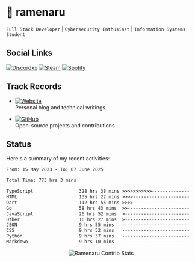 # 🍜 ramenaru

`Full Stack Developer` | `Cybersecurity Enthusiast` | `Information Systems Student`

## Social Links
[![Discordxx](https://img.shields.io/badge/Discord-7289da?style=flat&logo=discord&logoColor=white)](https://discordapp.com/users/503291004200157185)
[![Steam](https://img.shields.io/badge/Steam-1b2838?style=flat&logo=steam&logoColor=white)](https://steamcommunity.com/id/ramenaru)
[![Spotify](https://img.shields.io/badge/Spotify-1ED760?logo=spotify&logoColor=white)](https://open.spotify.com/user/zehfiusachi8zilte5bqkjl2l)

## Track Records
- [![Website](https://img.shields.io/badge/Websites-FF7139?style=for-the-badge&logo=ghost&logoColor=white)](https://ramenaru.me)  
  Personal blog and technical writings

- [![GitHub](https://img.shields.io/badge/Github_Projects-181717?style=for-the-badge&logo=github&logoColor=white)](https://github.com/ramenaru)  
  Open-source projects and contributions

## Status

Here's a summary of my recent activities:

<!--START_SECTION:waka-->

```txt
From: 15 May 2023 - To: 07 June 2025

Total Time: 773 hrs 3 mins

TypeScript                 328 hrs 38 mins >>>>>>>>>>>--------------   42.51 %
HTML                       135 hrs 22 mins >>>>---------------------   17.51 %
Dart                       112 hrs 55 mins >>>>---------------------   14.61 %
Go                         58 hrs 43 mins  >>-----------------------   07.60 %
JavaScript                 26 hrs 52 mins  >------------------------   03.48 %
Other                      16 hrs 27 mins  >------------------------   02.13 %
JSON                       9 hrs 55 mins   -------------------------   01.28 %
CSS                        9 hrs 52 mins   -------------------------   01.28 %
Python                     9 hrs 37 mins   -------------------------   01.24 %
Markdown                   9 hrs 10 mins   -------------------------   01.19 %
```

<!--END_SECTION:waka-->

<div style="text-align: center;">
   <img align="center" src="https://github-readme-streak-stats.herokuapp.com/?user=Ramenaru&theme=dark&card_width=520" alt="Ramenaru Contrib Stats" />
</div>

